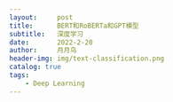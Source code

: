 ```yaml
---
layout:     post
title:      BERT和RoBERTa和GPT模型
subtitle:   深度学习
date:       2022-2-20
author:     月月鸟
header-img: img/text-classification.png
catalog: true
tags:
    - Deep Learning
---
```




